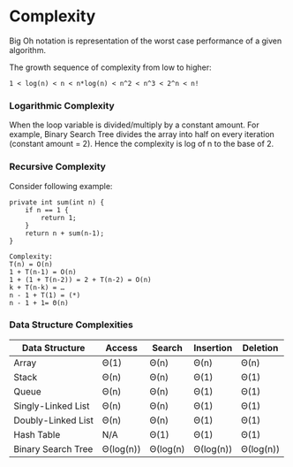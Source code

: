 # Complexity

Big Oh notation is representation of the worst case performance of a given algorithm.

The growth sequence of complexity from low to higher:

```$xslt
1 < log(n) < n < n*log(n) < n^2 < n^3 < 2^n < n!
```

### Logarithmic Complexity
When the loop variable is divided/multiply by a constant amount. 
For example, Binary Search Tree divides the array into half on every iteration (constant amount = 2).
Hence the complexity is log of n to the base of 2.

### Recursive Complexity

Consider following example: 
```$xslt
private int sum(int n) {
    if n == 1 {
        return 1;
    }
    return n + sum(n-1);
}

Complexity:
T(n) = O(n)
1 + T(n-1) = O(n) 
1 + (1 + T(n-2)) = 2 + T(n-2) = O(n) 
k + T(n-k) = … 
n - 1 + T(1) = (*) 
n - 1 + 1= Θ(n)
```


### Data Structure Complexities

| Data Structure      | Access    | Search    |  Insertion | Deletion  |
|---------------------|-----------|-----------|------------|-----------|
| Array               |	Θ(1)      |	Θ(n)	  |  Θ(n)	   | Θ(n)	   |
| Stack               |	Θ(n)      |	Θ(n)	  |  Θ(1)	   | Θ(1)	   |
| Queue               |	Θ(n)      |	Θ(n)	  |  Θ(1)	   | Θ(1)	   |
| Singly-Linked List  |	Θ(n)      |	Θ(n)	  |  Θ(1)	   | Θ(1)	   |
| Doubly-Linked List  |	Θ(n)      |	Θ(n)	  |  Θ(1)	   | Θ(1)	   |
| Hash Table          |	N/A	      | Θ(1)	  |  Θ(1)	   | Θ(1)	   |
| Binary Search Tree  |	Θ(log(n)) |	Θ(log(n)  |	 Θ(log(n)) | Θ(log(n)) |
